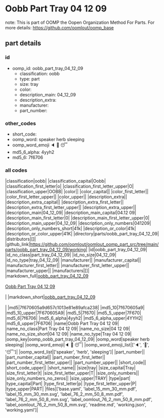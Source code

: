 # Oobb Part Tray 04 12 09  

note: This is part of OOMP the Oopen Organization Method For Parts. For more details: https://github.com/oomlout/oomp_base

##  part details





### id
* oomp_id: oobb_part_tray_04_12_09
  * classification: oobb
  * type: part
  * size: tray
  * color: 
  * description_main: 04_12_09
  * description_extra: 
  * manufacturer: 
  * part_number: 

### other_codes
* short_code: 
* oomp_word: speaker herb sleeping
* oomp_word_emoji :speaker: :herb: :sleeping:
* md5_6_alpha: 4yyh2
* md5_6: 7f6706

### all codes 
|classification|oobb|
|classification_capital|Oobb|
|classification_first_letter|o|
|classification_first_letter_upper|O|
|classification_upper|OOBB|
|color||
|color_capital||
|color_first_letter||
|color_first_letter_upper||
|color_upper||
|description_extra||
|description_extra_capital||
|description_extra_first_letter||
|description_extra_first_letter_upper||
|description_extra_upper||
|description_main|04_12_09|
|description_main_capital|04.12 09|
|description_main_first_letter|0|
|description_main_first_letter_upper|0|
|description_main_upper|04_12_09|
|description_only_numbers|041209|
|description_only_numbers_short|41k|
|description_or_color|41k|
|description_or_color_upper|41K|
|directory|parts/oobb_part_tray_04_12_09|
|distributors|[]|
|github_link|https://github.com/oomlout/oomlout_oomp_part_src/tree/main/parts/oobb_part_tray_04_12_09/working|
|id|oobb_part_tray_04_12_09|
|id_no_class|part_tray_04_12_09|
|id_no_size|04_12_09|
|id_no_type|tray_04_12_09|
|manufacturer||
|manufacturer_capital||
|manufacturer_first_letter||
|manufacturer_first_letter_upper||
|manufacturer_upper||
|manufacturers|[]|
|markdown_full|[oobb_part_tray_04_12_09](https://github.com/oomlout/oomlout_oomp_part_src/tree/main/parts/oobb_part_tray_04_12_09/working)<br>[](https://github.com/oomlout/oomlout_oomp_part_src/tree/main/parts/oobb_part_tray_04_12_09/working)<br>[Oobb Part Tray 04 12 09](https://github.com/oomlout/oomlout_oomp_part_src/tree/main/parts/oobb_part_tray_04_12_09/working)<br><br>|
|markdown_short|[oobb_part_tray_04_12_09](https://github.com/oomlout/oomlout_oomp_part_src/tree/main/parts/oobb_part_tray_04_12_09/working)<br><br>|
|md5|7f670605a9d657c1013e81e89afca238|
|md5_10|7f670605a9|
|md5_10_upper|7F670605A9|
|md5_5|7f670|
|md5_5_upper|7F670|
|md5_6|7f6706|
|md5_6_alpha|4yyh2|
|md5_6_alpha_upper|4YYH2|
|md5_6_upper|7F6706|
|name|Oobb Part Tray 04 12 09|
|name_no_class|Part Tray 04 12 09|
|name_no_size|04 12 09|
|name_no_size_short|04 12 09|
|name_no_type|Tray 04 12 09|
|oomp_key|oomp_oobb_part_tray_04_12_09|
|oomp_word|speaker herb sleeping|
|oomp_word_emoji|:speaker: :herb: :sleeping:|
|oomp_word_emoji_list|[':speaker:', ':herb:', ':sleeping:']|
|oomp_word_list|['speaker', 'herb', 'sleeping']|
|part_number||
|part_number_capital||
|part_number_first_letter||
|part_number_first_letter_upper||
|part_number_upper||
|short_code||
|short_code_upper||
|short_name||
|size|tray|
|size_capital|Tray|
|size_first_letter|t|
|size_first_letter_upper|T|
|size_only_numbers||
|size_only_numbers_no_zeros||
|size_upper|TRAY|
|type|part|
|type_capital|Part|
|type_first_letter|p|
|type_first_letter_upper|P|
|type_upper|PART|
|files|['base.yaml', 'label_15_mm_30_mm.pdf', 'label_15_mm_30_mm.svg', 'label_76_2_mm_50_8_mm.pdf', 'label_76_2_mm_50_8_mm.svg', 'label_oomlout_76_2_mm_50_8_mm.pdf', 'label_oomlout_76_2_mm_50_8_mm.svg', 'readme.md', 'working.json', 'working.yaml']|
